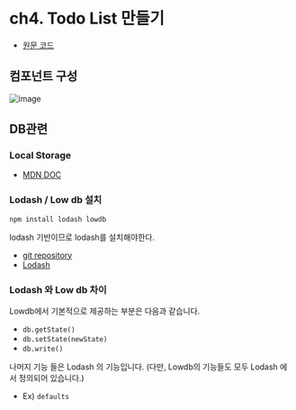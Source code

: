 # ch4. Todo List 만들기

- [원문 코드](https://github.com/HeropCode/Vue-Todo-app)

## 컴포넌트 구성

![image](https://user-images.githubusercontent.com/42582516/111631388-ad2dbf00-8836-11eb-92a6-db14089adb44.png)

## DB관련

### Local Storage

- [MDN DOC](https://developer.mozilla.org/ko/docs/Web/API/Window/localStorage)

### Lodash / Low db 설치

`npm install lodash lowdb`

lodash 기반이므로 lodash를 설치해야한다.

- [git repository](https://github.com/typicode/lowdb)
- [Lodash](https://lodash.com/)

### Lodash 와 Low db 차이

Lowdb에서 기본적으로 제공하는 부분은 다음과 같습니다.

- `db.getState()`
- `db.setState(newState)`
- `db.write()`

나머지 기능 들은 Lodash 의 기능입니다. (다만, Lowdb의 기능들도 모두 Lodash 에서 정의되어 있습니다.)

- Ex) `defaults`
